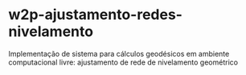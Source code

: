 # w2p-ajustamento-redes-nivelamento
Implementação de sistema para cálculos geodésicos em ambiente computacional livre: ajustamento de rede de nivelamento geométrico
